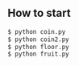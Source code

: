 ## How to start
```python
$ python coin.py
$ python coin2.py
$ python floor.py
$ python fruit.py
```
